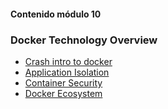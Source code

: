 #### Contenido módulo 10

### Docker Technology Overview

* [Crash intro to docker](#/crash-intro)
* [Application Isolation](#/application-isolation)
* [Container Security](#/security)
* [Docker Ecosystem](/#docker-ecosystem)
